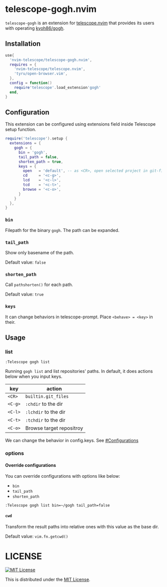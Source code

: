 # telescope-gogh.nvim

`telescope-gogh` is an extension for [telescope.nvim](https://github.com/nvim-telescope/telescope.nvim) that provides its users with operating [kyoh86/gogh](https://github.com/kyoh86/gogh).

## Installation

```lua
use{
  'nvim-telescope/telescope-gogh.nvim',
  requires = {
    'nvim-telescope/telescope.nvim',
    'tyru/open-browser.vim',
  },
  config = function()
    require'telescope'.load_extension'gogh'
  end,
}
```

## Configuration

This extension can be configured using extensions field inside Telescope setup function.

```lua
require('telescope').setup {
  extensions = {
    gogh = {
      bin = 'gogh',
      tail_path = false,
      shorten_path = true,
      keys = {
        open   = 'default', -- as <CR>, open selected project in git-files
        cd     = '<c-g>',
        lcd    = '<c-l>',
        tcd    = '<c-t>',
        browse = '<c-o>',
      }
    }
  },
}
```

### `bin`

Filepath for the binary `gogh`. The path can be expanded.

### `tail_path`

Show only basename of the path.

Default value: `false`

### `shorten_path`

Call `pathshorten()` for each path.

Default value: `true`

### `keys`

It can change behaviors in telescope-prompt.
Place `<behave> = <key>` in their.

## Usage

### list

`:Telescope gogh list`

Running `gogh list` and list repositories' paths.
In default, it does actions below when you input keys.

| key      | action                   |
|----------|--------------------------|
| `<CR>`   | `builtin.git_files`      |
| `<C-g>`  | `:chdir` to the dir      |
| `<C-l>`  | `:lchdir` to the dir     |
| `<C-t>`  | `:tchdir` to the dir     |
| `<C-o>`  | Browse target repositroy |

We can change the behavior in config.keys. See [#Configurations](#Configurations)

### options

#### Override configurations

You can override configurations with options like below:

- `bin`
- `tail_path`
- `shorten_path`

```vim
:Telescope gogh list bin=~/gogh tail_path=false
```

#### `cwd`

Transform the result paths into relative ones with this value as the base dir.

Default value: `vim.fn.getcwd()`

# LICENSE

[![MIT License](http://img.shields.io/badge/license-MIT-blue.svg)](http://www.opensource.org/licenses/MIT)

This is distributed under the [MIT License](http://www.opensource.org/licenses/MIT).
